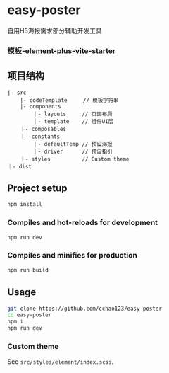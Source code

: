 # easy-poster

自用H5海报需求部分辅助开发工具

### [模板-element-plus-vite-starter](https://github.com/element-plus/element-plus-vite-starter)

## 项目结构
```
|- src
	|- codeTemplate     // 模板字符串
	|- components
		｜- layouts     // 页面布局
		｜- template    // 组件UI层
	｜- composables
	｜- constants
		｜- defaultTemp // 预设海报
		｜- driver      // 预设指引	
	｜- styles          // Custom theme
｜- dist
```
## Project setup

```bash
npm install
```

### Compiles and hot-reloads for development

```bash
npm run dev
```

### Compiles and minifies for production

```bash
npm run build
```

## Usage

```bash
git clone https://github.com/cchao123/easy-poster
cd easy-poster
npm i
npm run dev
```

### Custom theme

See `src/styles/element/index.scss`.
